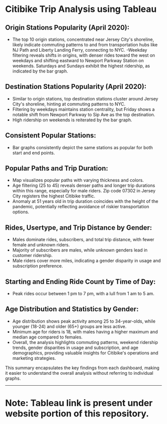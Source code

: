 # Citibike Trip Analysis using Tableau

## Origin Stations Popularity (April 2020):

- The top 10 origin stations, concentrated near Jersey City's shoreline, likely indicate commuting patterns to and from transportation hubs like NJ Path and Liberty Landing Ferry, connecting to NYC.
-Weekday filtering reveals shifts in origins, with denser rides toward the west on weekdays and shifting eastward to Newport Parkway Station on weekends. Saturdays and Sundays exhibit the highest ridership, as indicated by the bar graph.

## Destination Stations Popularity (April 2020):

- Similar to origin stations, top destination stations cluster around Jersey City's shoreline, hinting at commuting patterns to NYC.
- Filtering by weekdays maintains station centrality, but Friday shows a notable shift from Newport Parkway to Sip Ave as the top destination.
- High ridership on weekends is reiterated by the bar graph.

## Consistent Popular Stations:

- Bar graphs consistently depict the same stations as popular for both start and end points.

## Popular Paths and Trip Duration:

- Map visualizes popular paths with varying thickness and colors.
- Age filtering (25 to 45) reveals denser paths and longer trip durations within this range, especially for male riders. Zip code 07302 in Jersey City registers the highest Citibike traffic.
- Anomaly at 51 years old in trip duration coincides with the height of the pandemic, potentially reflecting avoidance of riskier transportation options.

## Rides, Usertype, and Trip Distance by Gender:

- Males dominate rides, subscribers, and total trip distance, with fewer female and unknown riders.
- Majority of subscribers are males, while unknown genders lead in customer ridership.
- Male riders cover more miles, indicating a gender disparity in usage and subscription preference.

## Starting and Ending Ride Count by Time of Day:

- Peak rides occur between 1 pm to 7 pm, with a lull from 1 am to 5 am.

## Age Distribution and Statistics by Gender:

- Age distribution shows peak activity among 25 to 34-year-olds, while younger (18-24) and older (65+) groups are less active.
- Minimum age for riders is 18, with males having a higher maximum and median age compared to females.
- Overall, the analysis highlights commuting patterns, weekend ridership trends, gender disparities in usage and subscription, and age demographics, providing valuable insights for Citibike's operations and marketing strategies.

This summary encapsulates the key findings from each dashboard, making it easier to understand the overall analysis without referring to individual graphs.

_________________

# Note: Tableau link is present under website portion of this repository. 
